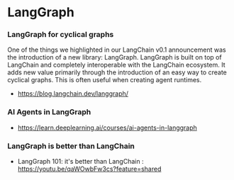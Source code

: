 # LangGraph


### LangGraph  for cyclical graphs 
One of the things we highlighted in our LangChain v0.1 announcement was the introduction of a new library: LangGraph. LangGraph is built on top of LangChain and completely interoperable with the LangChain ecosystem. It adds new value primarily through the introduction of an easy way to create cyclical graphs. This is often useful when creating agent runtimes.
- https://blog.langchain.dev/langgraph/

### AI Agents in LangGraph
- https://learn.deeplearning.ai/courses/ai-agents-in-langgraph

### LangGraph is better than LangChain 
- LangGraph 101: it's better than LangChain : https://youtu.be/qaWOwbFw3cs?feature=shared
  
